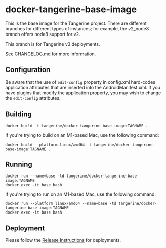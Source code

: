 # docker-tangerine-base-image

This is the base image for the Tangerine project. There are different branches for different types of instances; for example, the v2_node8 branch offers node8 support for v2.

This branch is for Tangerine v3 deployments.

See CHANGELOG.md for more information.

## Configuration

Be aware that the use of `edit-config` property in config.xml hard-codes application attributes that are inserted into the AndroidManifest.xml. 
If you have plugins that modify the application property, you may wish to change the `edit-config` attributes.

## Building

```
docker build -t tangerine/docker-tangerine-base-image:TAGNAME .
```

If you're trying to build on an M1-based Mac, use the following command:

```
docker build --platform linux/amd64 -t tangerine/docker-tangerine-base-image:TAGNAME .
```

## Running

```
docker run --name=base -td tangerine/docker-tangerine-base-image:TAGNAME 
docker exec -it base bash
```

If you're trying to run on an M1-based Mac, use the following command:

```
docker run --platform linux/amd64 --name=base -td tangerine/docker-tangerine-base-image:TAGNAME 
docker exec -it base bash
```


## Deployment

Please follow the [Release Instructions](RELEASE-INSTRUCTIONS.md) for deployments. 



